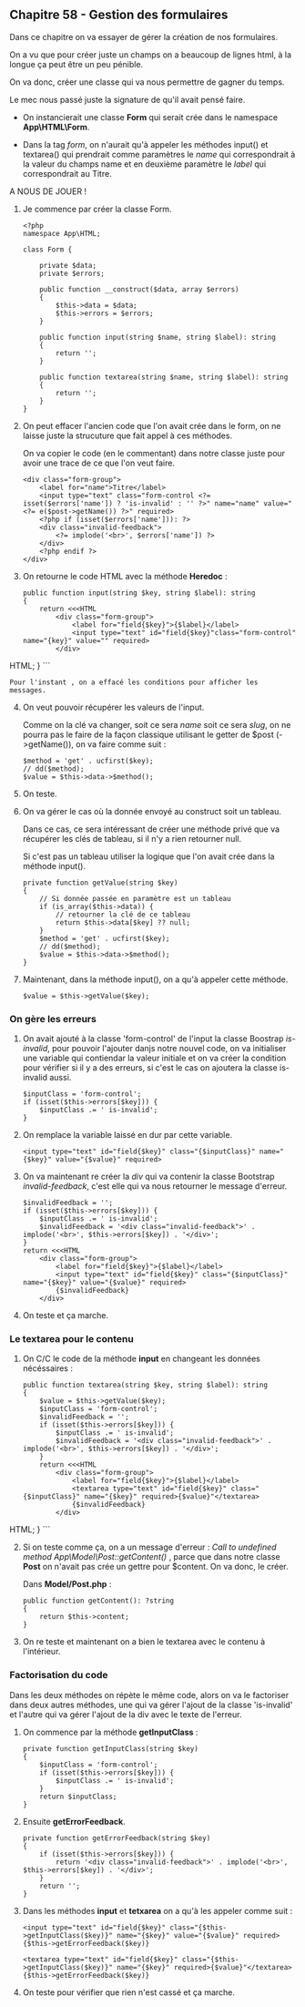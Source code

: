 ## Chapitre 58 - Gestion des formulaires

Dans ce chapitre on va essayer de gérer la création de nos formulaires.

On a vu que pour créer juste un champs on a beaucoup de lignes html, à la longue ça peut être un peu pénible.

On va donc, créer une classe qui va nous permettre de gagner du temps.

Le mec nous passé juste la signature de qu'il avait pensé faire.

- On instancierait une classe **Form** qui serait crée dans le namespace **App\HTML\Form**.

- Dans la tag *form*, on n'aurait qu'à appeler les méthodes input() et textarea() qui prendrait comme paramètres le *name* qui correspondrait à la valeur du champs name et en deuxième paramètre le *label* qui correspondrait au Titre.

A NOUS DE JOUER !

1. Je commence par créer la classe Form.

    ```
    <?php
    namespace App\HTML;

    class Form {

        private $data;
        private $errors;

        public function __construct($data, array $errors)
        {
            $this->data = $data;
            $this->errors = $errors;
        }

        public function input(string $name, string $label): string
        {
            return '';
        }

        public function textarea(string $name, string $label): string
        {
            return '';
        }
    }
    ```

2. On peut effacer l'ancien code que l'on avait crée dans le form, on ne laisse juste la strucuture que fait appel à ces méthodes.

    On va copier le code (en le commentant) dans notre classe juste pour avoir une trace de ce que l'on veut faire.

    ```
    <div class="form-group">
        <label for="name">Titre</label>
        <input type="text" class="form-control <?= isset($errors['name']) ? 'is-invalid' : '' ?>" name="name" value="<?= e($post->getName()) ?>" required>
        <?php if (isset($errors['name'])): ?>
        <div class="invalid-feedback">
            <?= implode('<br>', $errors['name']) ?>
        </div>
        <?php endif ?>
    </div>
    ```

3. On retourne le code HTML avec la méthode **Heredoc** :

    ```
    public function input(string $key, string $label): string
    {
        return <<<HTML
            <div class="form-group">
                <label for="field{$key}">{$label}</label>
                <input type="text" id="field{$key}"class="form-control" name="{key}" value="" required>
            </div>
HTML;
    }
    ```

    Pour l'instant , on a effacé les conditions pour afficher les messages.

4. On veut pouvoir récupérer les valeurs de l'input.

    Comme on la clé va changer, soit ce sera *name* soit ce sera *slug*, on ne pourra pas le faire de la façon classique utilisant le getter de $post (->getName()), on va faire comme suit :

    ```
    $method = 'get' . ucfirst($key);
    // dd($method);
    $value = $this->data->$method();
    ```

5. On teste.

6. On va gérer le cas où la donnée envoyé au construct soit un tableau.

    Dans ce cas, ce sera intéressant de créer une méthode privé que va récupérer les clés de tableau, si il n'y a rien retourner null.

    Si c'est pas un tableau utiliser la logique que l'on avait crée dans la méthode input().

    ```
    private function getValue(string $key)
    {
        // Si donnée passée en paramètre est un tableau
        if (is_array($this->data)) {
            // retourner la clé de ce tableau
            return $this->data[$key] ?? null;
        }
        $method = 'get' . ucfirst($key);
        // dd($method);
        $value = $this->data->$method();
    }
    ```

7. Maintenant, dans la méthode input(), on a qu'à appeler cette méthode.

    ```
    $value = $this->getValue($key);
    ```

### On gère les erreurs

1. On avait ajouté à la classe 'form-control' de l'input la classe Boostrap *is-invalid*, pour pouvoir l'ajouter danjs notre nouvel code, on va initialiser une variable qui contiendar la valeur initiale et on va créer la condition pour vérifier si il y a des erreurs, si c'est le cas on ajoutera la classe is-invalid aussi.

    ```
    $inputClass = 'form-control';
    if (isset($this->errors[$key])) {
        $inputClass .= ' is-invalid';
    }
    ```

2. On remplace la variable laissé en dur par cette variable.

    ```
    <input type="text" id="field{$key}" class="{$inputClass}" name="{$key}" value="{$value}" required>
    ```

3. On va maintenant re créer la *div* qui va contenir la classe Bootstrap *invalid-feedback*, c'est elle qui va nous retourner le message d'erreur.

    ```
    $invalidFeedback = '';
    if (isset($this->errors[$key])) {
        $inputClass .= ' is-invalid';
        $invalidFeedback = '<div class="invalid-feedback">' . implode('<br>', $this->errors[$key]) . '</div>';
    }
    return <<<HTML
        <div class="form-group">
            <label for="field{$key}">{$label}</label>
            <input type="text" id="field{$key}" class="{$inputClass}" name="{$key}" value="{$value}" required>
            {$invalidFeedback}
        </div>
    ```

4. On teste et ça marche.

### Le textarea pour le contenu

1. On C/C le code de la méthode **input** en changeant les données nécéssaires : 

    ```
    public function textarea(string $key, string $label): string
    {
        $value = $this->getValue($key);
        $inputClass = 'form-control';
        $invalidFeedback = '';
        if (isset($this->errors[$key])) {
            $inputClass .= ' is-invalid';
            $invalidFeedback = '<div class="invalid-feedback">' . implode('<br>', $this->errors[$key]) . '</div>';
        }
        return <<<HTML
            <div class="form-group">
                <label for="field{$key}">{$label}</label>
                <textarea type="text" id="field{$key}" class="{$inputClass}" name="{$key}" required>{$value}"</textarea>
                {$invalidFeedback}
            </div>
HTML;
    }
    ```

2. Si on teste comme ça, on a un message d'erreur : *Call to undefined method App\Model\Post::getContent()* , parce que dans notre classe **Post** on n'avait pas crée un gettre pour $content. On va donc, le créer.

    Dans **Model/Post.php** :

    ```
    public function getContent(): ?string
    {
        return $this->content;
    }
    ```

3. On re teste et maintenant on a bien le textarea avec le contenu à l'intérieur.

### Factorisation du code

Dans les deux méthodes on répète le même code, alors on va le factoriser dans deux autres méthodes, une qui va gérer l'ajout de la classe 'is-invalid' et l'autre qui va gérer l'ajout de la div avec le texte de l'erreur.

1. On commence par la méthode **getInputClass** :

    ```
    private function getInputClass(string $key)
    {
        $inputClass = 'form-control';
        if (isset($this->errors[$key])) {
            $inputClass .= ' is-invalid';
        }
        return $inputClass;
    }
    ```
2. Ensuite **getErrorFeedback**.

    ```
    private function getErrorFeedback(string $key)
    {
        if (isset($this->errors[$key])) {
            return '<div class="invalid-feedback">' . implode('<br>', $this->errors[$key]) . '</div>';
        }
        return '';
    } 
    ```

3. Dans les méthodes **input** et **tetxarea** on a qu'à les appeler comme suit :

    ```
    <input type="text" id="field{$key}" class="{$this->getInputClass($key)}" name="{$key}" value="{$value}" required>
    {$this->getErrorFeedback($key)}
    ```

    ```
    <textarea type="text" id="field{$key}" class="{$this->getInputClass($key)}" name="{$key}" required>{$value}"</textarea>
    {$this->getErrorFeedback($key)}
    ```

4. On teste pour vérifier que rien n'est cassé et ça marche.



